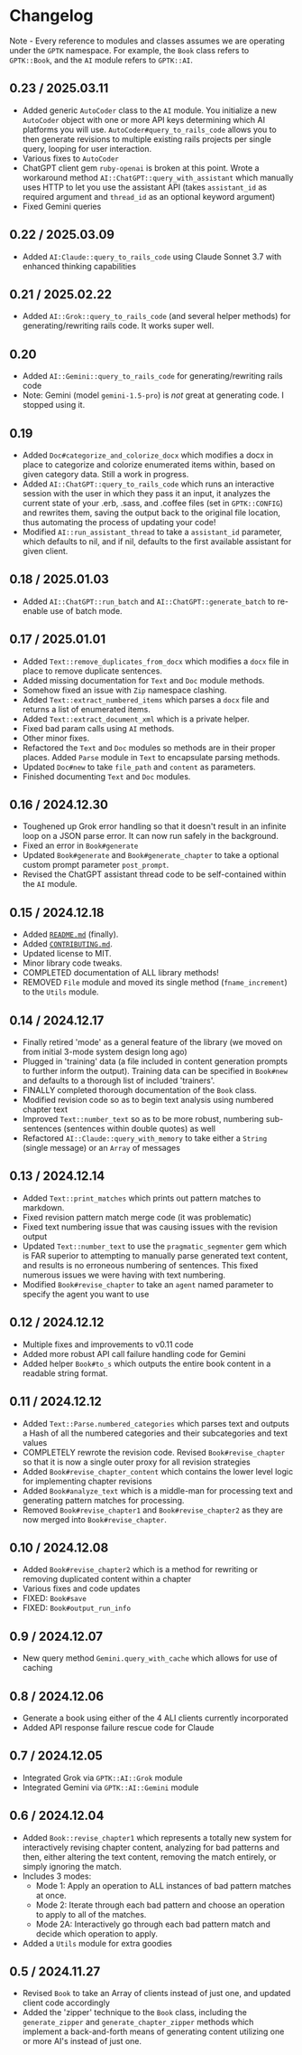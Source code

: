 # Changelog

Note - Every reference to modules and classes assumes we are operating under the `GPTK` namespace. For example, the `Book` class refers to `GPTK::Book`, and the `AI` module refers to `GPTK::AI`.

## 0.23 / 2025.03.11
- Added generic `AutoCoder` class to the `AI` module. You initialize a new `AutoCoder` object with one or more API keys determining which AI platforms you will use. `AutoCoder#query_to_rails_code` allows you to then generate revisions to multiple existing rails projects per single query, looping for user interaction.
- Various fixes to `AutoCoder`
- ChatGPT client gem `ruby-openai` is broken at this point. Wrote a workaround method `AI::ChatGPT::query_with_assistant` which manually uses HTTP to let you use the assistant API (takes `assistant_id` as required argument and `thread_id` as an optional keyword argument)
- Fixed Gemini queries

## 0.22 / 2025.03.09
- Added `AI:Claude::query_to_rails_code` using Claude Sonnet 3.7 with enhanced thinking capabilities

## 0.21 / 2025.02.22
- Added `AI::Grok::query_to_rails_code` (and several helper methods) for generating/rewriting rails code. It works super well.

## 0.20
- Added `AI::Gemini::query_to_rails_code` for generating/rewriting rails code
- Note: Gemini (model `gemini-1.5-pro`) is *not* great at generating code. I stopped using it.

## 0.19
- Added `Doc#categorize_and_colorize_docx` which modifies a docx in place to categorize and colorize enumerated items within, based on given category data. Still a work in progress.
- Added `AI::ChatGPT::query_to_rails_code` which runs an interactive session with the user in which they pass it an input, it analyzes the current state of your .erb, .sass, and .coffee files (set in `GPTK::CONFIG`) and rewrites them, saving the output back to the original file location, thus automating the process of updating your code!
- Modified `AI::run_assistant_thread` to take a `assistant_id` parameter, which defaults to nil, and if nil, defaults to the first available assistant for given client.

## 0.18 / 2025.01.03
- Added `AI::ChatGPT::run_batch` and `AI::ChatGPT::generate_batch` to re-enable use of batch mode.

## 0.17 / 2025.01.01
- Added `Text::remove_duplicates_from_docx` which modifies a `docx` file in place to remove duplicate sentences.
- Added missing documentation for `Text` and `Doc` module methods.
- Somehow fixed an issue with `Zip` namespace clashing.
- Added `Text::extract_numbered_items` which parses a `docx` file and returns a list of enumerated items.
- Added `Text::extract_document_xml` which is a private helper.
- Fixed bad param calls using `AI` methods.
- Other minor fixes.
- Refactored the `Text` and `Doc` modules so methods are in their proper places. Added `Parse` module in `Text` to encapsulate parsing methods.
- Updated `Doc#new` to take `file_path` and `content` as parameters.
- Finished documenting `Text` and `Doc` modules.

## 0.16 / 2024.12.30
- Toughened up Grok error handling so that it doesn't result in an infinite loop on a JSON parse error. It can now run safely in the background.
- Fixed an error in `Book#generate`
- Updated `Book#generate` and `Book#generate_chapter` to take a optional custom prompt parameter `post_prompt`.
- Revised the ChatGPT assistant thread code to be self-contained within the `AI` module.

## 0.15 / 2024.12.18
- Added [`README.md`](README.md) (finally).
- Added [`CONTRIBUTING.md`](CONTRIBUTING.md).
- Updated license to MIT.
- Minor library code tweaks.
- COMPLETED documentation of ALL library methods!
- REMOVED `File` module and moved its single method (`fname_increment`) to the `Utils` module.

## 0.14 / 2024.12.17
- Finally retired 'mode' as a general feature of the library (we moved on from initial 3-mode system design long ago)
- Plugged in 'training' data (a file included in content generation prompts to further inform the output). Training data can be specified in `Book#new` and defaults to a thorough list of included 'trainers'.
- FINALLY completed thorough documentation of the `Book` class.
- Modified revision code so as to begin text analysis using numbered chapter text
- Improved `Text::number_text` so as to be more robust, numbering sub-sentences (sentences within double quotes) as well 
- Refactored `AI::Claude::query_with_memory` to take either a `String` (single message) or an `Array` of messages

## 0.13 / 2024.12.14
- Added `Text::print_matches` which prints out pattern matches to markdown.
- Fixed revision pattern match merge code (it was problematic)
- Fixed text numbering issue that was causing issues with the revision output
- Updated `Text::number_text` to use the `pragmatic_segmenter` gem which is FAR superior to attempting to manually parse generated text content, and results is no erroneous numbering of sentences. This fixed numerous issues we were having with text numbering.
- Modified `Book#revise_chapter` to take an `agent` named parameter to specify the agent you want to use

## 0.12 / 2024.12.12
- Multiple fixes and improvements to v0.11 code
- Added more robust API call failure handling code for Gemini
- Added helper `Book#to_s` which outputs the entire book content in a readable string format.

## 0.11 / 2024.12.12
- Added `Text::Parse.numbered_categories` which parses text and outputs a Hash of all the numbered categories and their subcategories and text values
- COMPLETELY rewrote the revision code. Revised `Book#revise_chapter` so that it is now a single outer proxy for all revision strategies
- Added `Book#revise_chapter_content` which contains the lower level logic for implementing chapter revisions
- Added `Book#analyze_text` which is a middle-man for processing text and generating pattern matches for processing.
- Removed `Book#revise_chapter1` and `Book#revise_chapter2` as they are now merged into `Book#revise_chapter`.

## 0.10 / 2024.12.08
- Added `Book#revise_chapter2` which is a method for rewriting or removing duplicated content within a chapter
- Various fixes and code updates
- FIXED: `Book#save`
- FIXED: `Book#output_run_info`

## 0.9 / 2024.12.07
- New query method `Gemini.query_with_cache` which allows for use of caching

## 0.8 / 2024.12.06
- Generate a book using either of the 4 ALI clients currently incorporated
- Added API response failure rescue code for Claude

## 0.7 / 2024.12.05
- Integrated Grok via `GPTK::AI::Grok` module
- Integrated Gemini via `GPTK::AI::Gemini` module

## 0.6 / 2024.12.04
- Added `Book::revise_chapter1` which represents a totally new system for interactively revising chapter content, analyzing for bad patterns and then, either altering the text content, removing the match entirely, or simply ignoring the match.
- Includes 3 modes:
  - Mode 1: Apply an operation to ALL instances of bad pattern matches at once.
  - Mode 2: Iterate through each bad pattern and choose an operation to apply to all of the matches.
  - Mode 2A: Interactively go through each bad pattern match and decide which operation to apply.
- Added a `Utils` module for extra goodies

## 0.5 / 2024.11.27
- Revised `Book` to take an Array of clients instead of just one, and updated client code accordingly
- Added the 'zipper' technique to the `Book` class, including the `generate_zipper` and `generate_chapter_zipper` methods which implement a back-and-forth means of generating content utilizing one or more AI's instead of just one.